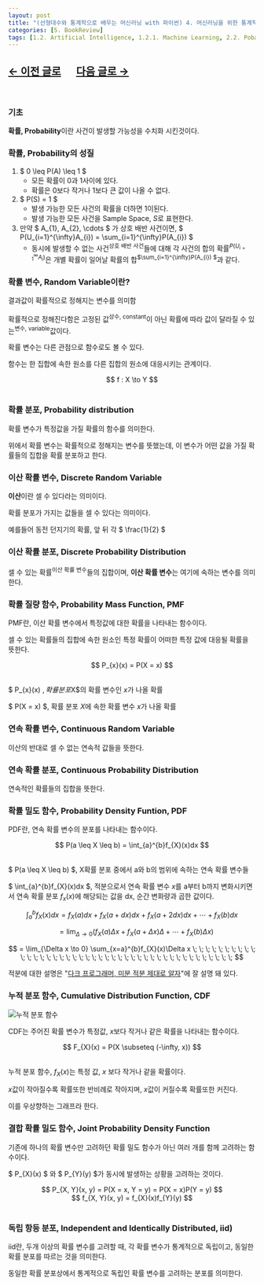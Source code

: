 ```yaml
---
layout: post
title: "(선형대수와 통계학으로 배우는 머신러닝 with 파이썬) 4. 머신러닝을 위한 통계학(1)"
categories: [5. BookReview]
tags: [1.2. Artificial Intelligence, 1.2.1. Machine Learning, 2.2. Pobability and Statistics]
---
```


## [←  이전 글로](https://maizer2.github.io/5.%20bookreview/2022/04/03/(선형대수와-통계학으로-배우는-머신러닝-with-파이썬)-3.-머신러닝을-위한-선형대수.html) 　 [다음 글로 →](https://maizer2.github.io/5.%20bookreview/2022/04/12/(선형대수와-통계학으로-배우는-머신러닝-with-파이썬)-4.-머신러닝을-위한-통계학(2).html)
<br/>

### 기초

**확률, Probability**이란 사건이 발생할 가능성을 수치화 시킨것이다.

### 확률, Probability의 성질
1. $ 0 \leq P(A) \leq 1 $
    * 모든 확률이 0과 1사이에 있다.
    * 확률은 0보다 작거나 1보다 큰 값이 나올 수 없다.
2. $ P(S) = 1 $
    * 발생 가능한 모든 사건의 확률을 더하면 1이된다.
    * 발생 가능한 모든 사건을 Sample Space, $S$로 표현한다.
3. 만약 $ A_{1}, A_{2}, \cdots $ 가 상호 배반 사건이면, $ P(U_{i=1}^{\infty}A_{i}) = \sum_{i=1}^{\infty}P(A_{i}) $
    * 동시에 발생할 수 없는 사건<sup>상호 배반 사건</sup>들에 대해 각 사건의 합의 확률<sup>$P(U_{i=1}^{\infty}A_{i})$</sup>은 개별 확률이 일어날 확률의 합<sup>$\sum_{i=1}^{\infty}P(A_{i}) $</sup>과 같다.

### 확률 변수, Random Variable이란?

결과값이 확률적으로 정해지는 변수를 의미함

확률적으로 정해진다함은 고정된 값<sup>상수, constant</sup>이 아닌 확률에 따라 값이 달라질 수 있는<sup>변수, variable</sup>값이다. 

확률 변수는 다른 관점으로 함수로도 볼 수 있다.

함수는 한 집합에 속한 원소를 다른 집합의 원소에 대응시키는 관계이다.

<center>$$ f : X \to Y $$</center><br/>

### 확률 분포, Probability distribution

확률 변수가 특정값을 가질 확률의 함수를 의미한다.

위에서 확률 변수는 확률적으로 정해지는 변수를 뜻했는데, 이 변수가 어떤 값을 가질 확률들의 집합을 확률 분포하고 한다.


### 이산 확률 변수, Discrete Random Variable

**이산**이란 셀 수 있다라는 의미이다.

확률 분포가 가지는 값들을 셀 수 있다는 의미이다.

예를들어 동전 던지기의 확률, 앞 뒤 각 $ \frac{1}{2} $

### 이산 확률 분포, Discrete Probability Distribution

셀 수 있는 확률<sup>이산 확률 변수</sup>들의 집합이며, **이산 확률 변수**는 여기에 속하는 변수를 의미한다.

### 확률 질량 함수, Probability Mass Function, PMF

PMF란, 이산 확률 변수에서 특정값에 대한 확률을 나타내는 함수이다.

셀 수 있는 확률들의 집합에 속한 원소인 특정 확률이 어떠한 특정 값에 대응될 확률을 뜻한다.

<center>$$ P_{x}(x) = P(X = x) $$</center><br/>

 $ P_{x}(x) $, 확률 분포$X$의 확률 변수인 $x$가 나올 확률

 $ P(X = x) $, 확률 분포 $X$에 속한 확률 변수 $x$가 나올 확률

### 연속 확률 변수, Continuous Random Variable

이산의 반대로 셀 수 없는 연속적 값들을 뜻한다.

### 연속 확률 분포, Continuous Probability Distribution

연속적인 확률들의 집합을 뜻한다.

### 확률 밀도 함수, Probability Density Funtion, PDF

PDF란, 연속 확률 변수의 분포를 나타내는 함수이다.

<center>$$ P(a \leq X \leq b) = \int_{a}^{b}f_{X}(x)dx $$</center><br/>

$ P(a \leq X \leq b) $,  X확률 분포 중에서 a와 b의 범위에 속하는 연속 확률 변수들

$ \int_{a}^{b}f_{X}(x)dx $, 적분으로서 연속 확률 변수 $x$를 a부터 b까지 변화시키면서 연속 확률 분포 $f_{x}(x)$에 해당되는 값을 dx, 순간 변화량과 곱한 값이다.

$$ \int_{a}^{b}f_{X}(x)dx = f_{X}(a)dx + f_{X}(a+dx)dx + f_{X}(a+2dx)dx + \cdots + f_{X}(b)dx$$

$$\; \; \; \; = \lim_{\Delta \to 0}(f_{X}(a)\Delta x + f_{X}(a+\Delta x)\Delta + \cdots + f_{X}(b)\Delta x) $$

$$ = \lim_{\Delta x \to 0} \sum_{x=a}^{b}f_{X}(x)\Delta x \; \; \; \; \; \; \; \; \; \; \; \; \; \; \; \; \; \; \; \; \; \; \; \; \; \; \; \; \; \; \; \; \; \; \; \; \; \; \; \; \; \; \; $$


적분에 대한 설명은 "[다크 프로그래머, 미분 적분 제대로 알자](https://darkpgmr.tistory.com/45)"에 잘 설명 돼 있다.


### 누적 분포 함수, Cumulative Distribution Function, CDF

![누적 분포 함수](https://upload.wikimedia.org/wikipedia/commons/thumb/c/ca/Normal_Distribution_CDF.svg/2880px-Normal_Distribution_CDF.svg.png)

CDF는 주어진 확률 변수가 특정값, $x$보다 작거나 같은 확률을 나타내는 함수이다.

<center>$$ F_{X}(x) = P(X \subseteq (-\infty, x)) $$ </center><br/>

누적 분포 함수, $f_{X}(x)$는 특정 값, $x$ 보다 작거나 같을 확률이다.

$x$값이 작아질수록 확률또한 반비례로 작아지며, $x$값이 커질수록 확률또한 커진다.

이를 우상향하는 그래프라 한다.

### 결합 확률 밀도 함수, Joint Probability Density Function

기존에 하나의 확률 변수만 고려하던 확률 밀도 함수가 아닌 여러 개를 함께 고려하는 함수이다.

$ P_{X}(x) $ 와 $ P_{Y}(y) $가 동시에 발생하는 상황을 고려하는 것이다.

<center>$$ P_{X, Y}(x, y) = P(X = x, Y = y) = P(X = x)P(Y = y) $$</center>
<center>$$ f_{X, Y}(x, y) = f_{X}(x)f_{Y}(y) $$</center><br/>

### 독립 항등 분포, Independent and Identically Distributed, iid)

iid란, 두개 이상의 확률 변수를 고려할 때, 각 확률 변수가 통계적으로 독립이고, 동일한 확률 분포를 따르는 것을 의미한다.

동일한 확률 분포상에서 통계적으로 독립인 확률 변수를 고려하는 분포를 의미한다.